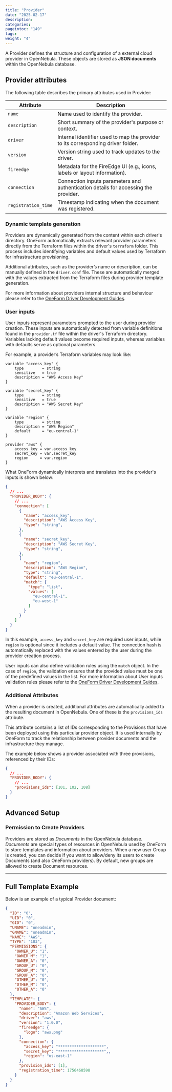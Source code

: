 ```yaml
---
title: "Provider"
date: "2025-02-17"
description:
categories:
pageintoc: "149"
tags:
weight: "4"
---
```


<a id="provider"></a>

<!-- # Provider -->

A Provider defines the structure and configuration of a external cloud provider in OpenNebula. These objects are stored as **JSON documents** within the OpenNebula database.

## Provider attributes

The following table describes the primary attributes used in Provider:

| Attribute           | Description                                                                         |
| ------------------- | ----------------------------------------------------------------------------------- |
| `name`              | Name used to identify the provider.                                                 |
| `description`       | Short summary of the provider's purpose or context.                                 |
| `driver`            | Internal identifier used to map the provider to its corresponding driver folder.    |
| `version`           | Version string used to track updates to the driver.                                 |
| `fireedge`          | Metadata for the FireEdge UI (e.g., icons, labels or layout information).           |
| `connection`        | Connection inputs parameters and authentication details for accessing the provider.        |
| `registration_time` | Timestamp indicating when the document was registered.                              |

### Dynamic template generation

Providers are dynamically generated from the content within each driver's directory. OneForm automatically extracts relevant provider parameters directly from the Terraform files within the driver's `terraform` folder. This process includes identifying variables and default values used by Terraform for infrastructure provisioning.

Additional attributes, such as the provider’s name or description, can be manually defined in the `driver.conf` file. These are automatically merged with the values extracted from the Terraform files during provider template generation.

For more information about providers internal structure and behaviour please refer to the [OneForm Driver Development Guides](/product/integration_references/edge_provider_driver_development/_index.md).

### User inputs

User inputs represent parameters prompted to the user during provider creation. These inputs are automatically detected from variable definitions found in the `provider.tf` file within the driver's Terraform directory. Variables lacking default values become required inputs, whereas variables with defaults serve as optional parameters.

For example, a provider’s Terraform variables may look like:

```hcl
variable "access_key" {
    type        = string
    sensitive   = true
    description = "AWS Access Key"
}

variable "secret_key" {
    type        = string
    sensitive   = true
    description = "AWS Secret Key"
}

variable "region" {
    type        = string
    description = "AWS Region"
    default     = "eu-central-1"
}

provider "aws" {
    access_key = var.access_key
    secret_key = var.secret_key
    region     = var.region
}
```

What OneForm dynamically interprets and translates into the provider's inputs is shown below:

```json
{
  // ...
  "PROVIDER_BODY": {
    // ...
    "connection": [
      {
        "name": "access_key",
        "description": "AWS Access Key",
        "type": "string",
      },
      {
        "name": "secret_key",
        "description": "AWS Secret Key",
        "type": "string",
      },
      {
        "name": "region",
        "description": "AWS Region",
        "type": "string",
        "default": "eu-central-1",
        "match": {
          "type": "list",
          "values": [
            "eu-central-1",
            "eu-west-1"
          ]
        }
      }
    ]
  }
}
```

In this example, `access_key` and `secret_key` are required user inputs, while `region` is optional since it includes a default value. The connection hash is automatically replaced with the values entered by the user during the provider creation process.

User inputs can also define validation rules using the `match` object. In the case of `region`, the validation ensures that the provided value must be one of the predefined values in the list. For more information about User inputs validation rules please refer to the [OneForm Driver Development Guides](/product/integration_references/edge_provider_driver_development/_index.md).

### Additional Attributes

When a provider is created, additional attributes are automatically added to the resulting document in OpenNebula. One of these is the `provisions_ids` attribute.

This attribute contains a list of IDs corresponding to the Provisions that have been deployed using this particular provider object. It is used internally by OneForm to track the relationship between provider documents and the infrastructure they manage.

The example below shows a provider associated with three provisions, referenced by their IDs:

```json
{
  // ...
  "PROVIDER_BODY": {
    // ...
    "provisions_ids": [101, 102, 108]
  }
}
```

## Advanced Setup

### Permission to Create Providers

Providers are stored as *Documents* in the OpenNebula database. *Documents* are special types of resources in OpenNebula used by OneForm to store templates and information about providers. When a new user Group is created, you can decide if you want to allow/deny its users to create Documents (and also OneForm providers). By default, new groups are allowed to create Document resources.

---

## Full Template Example

Below is an example of a typical Provider document:

```json
{
  "ID": "0",
  "UID": "0",
  "GID": "0",
  "UNAME": "oneadmin",
  "GNAME": "oneadmin",
  "NAME": "AWS",
  "TYPE": "103",
  "PERMISSIONS": {
    "OWNER_U": "1",
    "OWNER_M": "1",
    "OWNER_A": "0",
    "GROUP_U": "0",
    "GROUP_M": "0",
    "GROUP_A": "0",
    "OTHER_U": "0",
    "OTHER_M": "0",
    "OTHER_A": "0"
  },
  "TEMPLATE": {
    "PROVIDER_BODY": {
      "name": "AWS",
      "description": "Amazon Web Services",
      "driver": "aws",
      "version": "1.0.0",
      "fireedge": {
        "logo": "aws.png"
      },
      "connection": {
        "access_key": "********************",
        "secret_key": "********************",,
        "region": "us-east-1"
      },
      "provision_ids": [1],
      "registration_time": 1756468598
    }
  }
}

```
